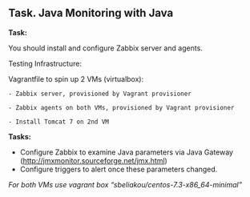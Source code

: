 ## Task. Java Monitoring with Java

**Task:**

You should install and configure Zabbix server and agents.

Testing Infrastructure:

  Vagrantfile to spin up 2 VMs (virtualbox):

    - Zabbix server, provisioned by Vagrant provisioner

    - Zabbix agents on both VMs, provisioned by Vagrant provisioner

    - Install Tomcat 7 on 2nd VM

**Tasks:**
  * Configure Zabbix to examine Java parameters via Java Gateway (http://jmxmonitor.sourceforge.net/jmx.html)
  * Configure triggers to alert once these parameters changed.

  *For both VMs use vagrant box “sbeliakou/centos-7.3-x86_64-minimal”*
